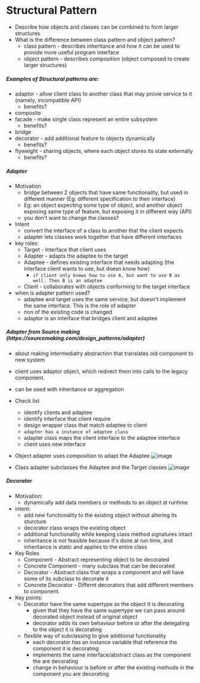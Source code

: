 <h1> Structural Pattern </h1>

- Describe how objects and classes can be combined to form larger structures
- What is the difference between class pattern and object pattern?
  - class pattern - describes inheritance and how it can be used to provide more useful program interface
  - object pattern - describes composition (object composed to create larger structures)

<h5> Examples of Structural patterns are: </h5>

- adaptor - allow client class to another class that may provie service to it (namely, incompatible API)
  - benefits?
- composite 
- facade - make single class represent an entire subsystem
  - benefits?
- bridge
- decorator - add additional feature to objects dynamically
  - benefits?
- flyweight - sharing objects, where each object stores its state externally
  - benefits?

<h5> Adapter </h5>

- Motivation
  - bridge between 2 objects that have same functionality, but used in different manner (Eg: different specification
  to their interface)
  - Eg: an object expecting some type of object, and another object exposing same type of feature, but exposing it
  in different way (API)
  - you don't want to change the classes? 
- Intent
  - convert the interface of a class to another that the client expects
  - adapter lets classes work together that have different interfaces
- key roles:
  - Target - Interface that client uses
  - Adapter - adapts the adaptee to the target
  - Adaptee - defines existing interface that needs adapting (the interface client wants to use, but doesn know how)
    - ```if client only knows how to use A, but want to use B as well. Then B is an adaptee```
  - Client - collaborates with objects conforming to the target interface
- when is adapter pattern used?
  - adaptee and target uses the same service, but doesn't implement the same interface. This is the role of adapter
  - non of the existing code is changed 
  - adaptor is an interface that bridges client and adaptee
  
<h5> Adapter from Source making (https://sourcemaking.com/design_patterns/adapter) </h5>

- about making intermediatry abstraction that translates old component to new system
- client uses adaptor object, which redirect them into calls to the legacy component. 
- can be used with inheritance or aggregation
- Check list
  - identify clients and adaptee 
  - identify interface that client require
  - design wrapper class that match adaptee to client
  - ```adapter has a instance of adaptee class ```
  - adapter class maps the client interface to the adaptee interface
  - client uses new interface
- Object adapter uses composition to adapt the Adaptee
![image](https://user-images.githubusercontent.com/26092570/55203912-8c7c8280-51a3-11e9-9024-cdbbaf602323.png)

- Class adapter subclasses the Adaptee and the Target classes
![image](https://user-images.githubusercontent.com/26092570/55203882-7242a480-51a3-11e9-8005-48273b13ea99.png)


<h5> Decorator </h5>

- Motivation:
  - dynamically add data members or methods to an object at runtime
- intent:
  - add new functionality to the existing object without altering its sturcture
  - decorator class wraps the existing object
  - additional functionality while keeping class method signatures intact
  - inheritance is not feasible because it's done at run time, and inheritance is static and applies to the
  entire class
- Key Roles
  - Component - Abstract representing object to be decorated 
  - Concrete Component - many subclass that can be decorated
  - Decorator - Abstract class that wraps a component and will have some of its subclass to decorate it
  - Concrete Decorator - Differnt decorators that add different members to component.
- Key points:
  - Decorator have the same supertype as the object it is decorating
    - given that they have the same supertype we can pass around decorated object instead of original object
    - decorator adds its own behaviour before or after the delegating to the object it is decorating
  - flexible way of subclassing to give additional functionality
    - each decorator has an instance variable that reference the component it is decorating
    - implements the same interface/abstract class as the component the are decorating
    - change in behaviour is before or after the existing methods in the component you are decorating
  
